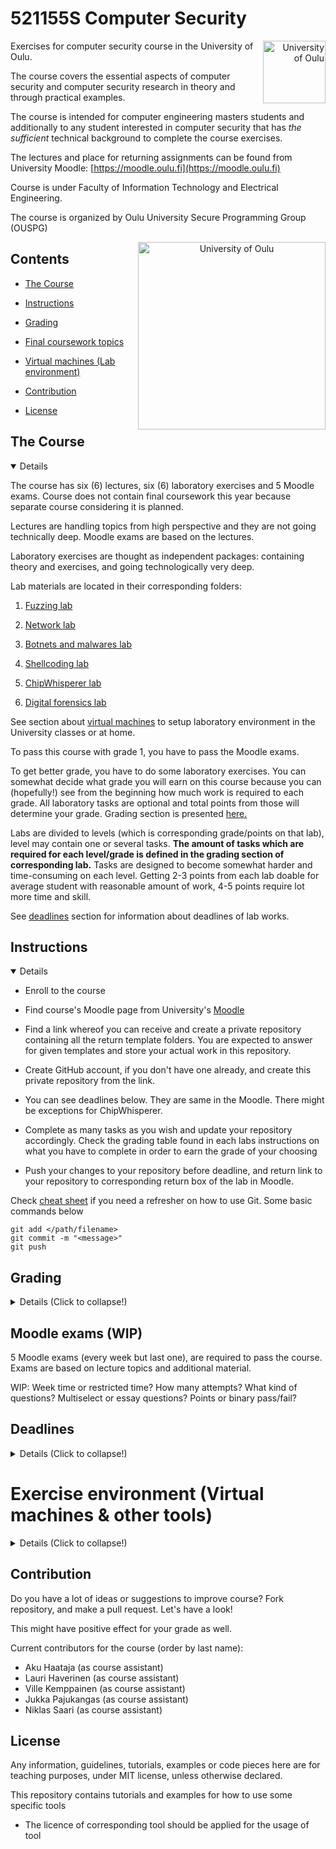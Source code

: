 # 521155S Computer Security

<p align="right">
<img src="lib/images/ouspglogo4.png" alt="University of Oulu" height="100px" align="right"/>
</p>

Exercises for computer security course in the University of Oulu.

The course covers the essential aspects of computer security and computer security research in theory and through practical examples.

The course is intended for computer engineering masters students and additionally to any student interested in computer security that has *the sufficient* technical background to complete the course exercises.

The lectures and place for returning assignments can be found from University Moodle: [https://moodle.oulu.fi](https://moodle.oulu.fi)

Course is under Faculty of Information Technology and Electrical Engineering.

The course is organized by Oulu University Secure Programming Group (OUSPG)

<p align="center">
<img src="lib/images/oulun yliopisto_logo_eng_black_rgb.png" alt="University of Oulu" height="300px" align="right"/>
</p>



## Contents

* [The Course](#The-Course)

* [Instructions](#Instructions)

* [Grading](#Grading)

* [Final coursework topics](#Final-coursework-topics)

* [Virtual machines (Lab environment)](#Virtual-machines)

* [Contribution](#Contribution)

* [License](#License)


## The Course

<details open><summary>Details</summary>

  

The course has six (6) lectures, six (6) laboratory exercises and 5 Moodle exams. Course does not contain final coursework this year because separate course considering it is planned.

Lectures are handling topics from high perspective and they are not going technically deep. Moodle exams are based on the lectures.

Laboratory exercises are thought as independent packages: containing theory and exercises, and going technologically very deep.

Lab materials are located in their corresponding folders: 

1. [Fuzzing lab](Lab1_Fuzzing)

2. [Network lab](Lab2_Network)

3. [Botnets and malwares lab](Lab3_Botnets_and_malwares)

4. [Shellcoding lab](Lab4_Introduction_to_Shellcoding)

5. [ChipWhisperer lab](Lab5_ChipWhisperer)

6. [Digital forensics lab](Lab6_Digital_Forensics)

See section about [virtual machines](#Virtual-machines) to setup laboratory environment in the University classes or at home.

To pass this course with grade 1, you have to pass the Moodle exams.

To get better grade, you have to do some laboratory exercises.
You can somewhat decide what grade you will earn on this course because you can (hopefully!) see from the beginning how much work is required to each grade.
All laboratory tasks are optional and total points from those will determine your grade. Grading section is presented [here.](#grading)

Labs are divided to levels (which is corresponding grade/points on that lab), level may contain one or several tasks.
**The amount of tasks which are required for each level/grade is defined in the grading section of corresponding lab.**
Tasks are designed to become somewhat harder and time-consuming on each level.
Getting 2-3 points from each lab doable for average student with reasonable amount of work, 4-5 points require lot more time and skill.

See [deadlines](#deadlines) section for information about deadlines of lab works.

</details>

## Instructions

<details open><summary>Details</summary>

 * Enroll to the course

 * Find course's Moodle page from University's [Moodle](https://moodle.oulu.fi/course/search.php?search=computer+security)
 
 * Find a link whereof you can receive and create a private repository containing all the return template folders. You are expected to answer for given templates and store your actual work in this repository. 

 * Create GitHub account, if you don't have one already, and create this private repository from the link.

 * You can see deadlines below. They are same in the Moodle. There might be exceptions for ChipWhisperer.

 * Complete as many tasks as you wish and update your repository accordingly. Check the grading table found in each labs instructions on what you have to complete in order to earn the grade of your choosing

 * Push your changes to your repository before deadline, and return link to your repository to corresponding return box of the lab in Moodle.


Check [cheat sheet](https://github.github.com/training-kit/downloads/github-git-cheat-sheet.pdf) if you need a refresher on how to use Git. Some basic commands below  
```git
git add </path/filename>
git commit -m "<message>"
git push
```

</details>


## Grading

<details><summary>Details (Click to collapse!)</summary>

  
As described earlier, you have to pass Moodle exams to pass the course. You can have higher grade by doing labworks.

You can get up to 5 points in each lab (Total 30 points). Grade is determined based on those points next.

Total Points|Total Grade
:-:|:-:
9+ | 2
15+ | 3
21+ | 4
27+ | 5

</details>

## Moodle exams (WIP)

5 Moodle exams (every week but last one), are required to pass the course. Exams are based on lecture topics and additional material.

WIP: Week time or restricted time? How many attempts? What kind of questions? Multiselect or essay questions? Points or binary pass/fail?

## Deadlines

<details><summary>Details (Click to collapse!)</summary>

  

Each week has deadline for corresponding lab exercise.

Course week|Lecture Topics|Laboratory|Deadline
:-:|:-:|:-:|:-:|:--:
1 | Introductory lecture, Computer Security in general, software and fuzz testing| Fuzzing | WIP .09.2020, at 23:55
2 | Network security, risk | Network and websecurity |WIP .09.2020, at 23:55
3 | Cybercrime, botnets, malware  | Botnets and malwares |WIP .09.2020, at 23:55
4 | Software vulnerabilities and exploits | Shellcoding |WIP .09.2020, at 23:55
5 | Hardware security | HW and side channels |WIP .09.2020, at 23:55
6 | Production security, IoT security | Digital forensics|WIP .09.2020, at 23:55



</details>


# Exercise environment (Virtual machines & other tools)

<details><summary>Details (Click to collapse!)</summary>

Laboratory assignments utilize set of various tools and also handle potentially malicious files in Lab 3. Thus it is recommended to handle files in isolated environment, or at least the execution of tools happens in isolated environment at some level.

Straightforward solution for this are pre-configured virtual machines - if you have enough disk space and performance on your computer to use them. **For Windows user - this is the easiest way.**

If you are already using Linux/macOS based operating system, the other option is to use specific tool called as [cincan-command](https://cincan.gitlab.io/cincan-command/).
It is wrapper for Docker to run different kind of tools in isolated matter. The most of the tools provided here as examples, are usable with it.

## Virtual machines

Note: If you are using following virtual machines in your own pc, they are pre-configured with 4GB of RAM for VMware player. So if you have less than 8 GB of RAM in your pc, you might want to reduce this pre-configured RAM. 

Each lab utilizes one of the virtual machines below:

* Kali Linux - for shellcoding, fuzzing, web security and malware lab
  * User: compsec
  * Password: course

* Lubuntu 17.04- side-channel attacks with ChipWhisperer
  * User: cwuser
  * Password. cwpassword

These virtual machines are located on network drive.

 Machines can be run directly from there, *but all changes on virtual machines are lost, after shutting them down.*


### Classroom specific instructions (TS135/TS137/Any computer with VMware installed)

If you are in the University premises and can access to laboratory computer which have VMware installed.

#### **Copy machine and run locally**

If you have enough space on your lab computer, and you are not too hesitated to start, recommended way is to copy virtual machine from network drive, and then start it locally. This way changes are not lost in shutdown.

You can mount network drive with following cmd command:

```
net use z: "\\kaappi\Virtuaalikoneet$"
```

There should be now new Z: drive, named as Virtuaalikoneet$

And virtual machines are located in:

Virtuaalikoneet$ -> VMware -> CompSec

Copy selected virtual machine to C:\Temp folder.

Run machine from *.vmx* file, which ***does not*** say 'copy and run'.

When the virtual machine asks if you have copied or moved the machine, press __"I copied it"__.

### **Run machine directly from network drive**

This is the fastest way to start working: you don't need to wait copy-process.

If you don't mind that changes are lost on shutdown, machines can be run directly from network drive.

 To run virtual machines from there, you have to use following commands. Open Windows cmd, and run them in there:

### For Kali Linux:
```shell
(if exist "Z:" (echo "Drive already mounted") else (net use z: "\\kaappi\Virtuaalikoneet$"))^
 && (if exist "C:\Temp\Kali" (rd /s /q "C:\Temp\Kali"^
 && mkdir "C:\Temp\Kali") else (mkdir "C:\Temp\Kali"))^
 && copy "Z:\VMware\CompSec\Kalix64_2020\Kali_copy_and_run_me.vmx" "C:\Temp\Kali\Kali_copy_and_run_me.vmx"^
 && start "" "C:\Temp\Kali\Kali_copy_and_run_me.vmx"
```

### For Lubuntu 17.04:
```shell
(if exist "Z:" (echo "Drive already mounted") else (net use z: "\\kaappi\Virtuaalikoneet$"))^
 && (if exist "C:\Temp\LUbuntu64" (rd /s /q "C:\Temp\LUbuntu64"^
 && mkdir "C:\Temp\LUbuntu64") else (mkdir "C:\Temp\LUbuntu64"))^
 && copy "Z:\VMware\CompSec\ChipWhisperer\LUbuntu64-bit_copy_and_run.vmx" "C:\Temp\LUbuntu64\LUbuntu64_copy_and_run.vmx"^
 && start "" "C:\Temp\LUbuntu64\LUbuntu64_copy_and_run.vmx"
```

When the virtual machine asks if you have copied or moved the machine, press __"I copied it"__.

## Getting virtual machines over Eduroam (University WLAN)

You can mount network drive into your own PC, if it has been connected to [Eduroam ](http://www.oulu.fi/ict/eduroam).

After you have successfully connected to network, you can mount network drive as following. If any credentials are asked, username is username@student.oulu.fi

### Windows
Open Windows cmd:

```shell
net use z: "\\kaappi\Virtuaalikoneet$"
```
Drive should be mounted after giving correct credentials.

### Linux (Debian - based)
If you have mnt folder in root directory, and package *cifs-utils* is installed, you can:

```shell
sudo mount -t cifs //kaappi/Virtuaalikoneet$ /mnt/ -o user=username@student.oulu.fi
```
Depending on your versions, you might need to play with 'sec' -variable, for example Ubuntu 16.04 might require:
```shell
sudo mount -t cifs //kaappi/Virtuaalikoneet$ /mnt/ -o user=username@student.oulu.fi,sec=ntlm
```
Passwords should be prompted.

Virtual machines are located in:

Virtuaalikoneet$ -> VMware -> CompSec

#### Running the Virtual machines under QEMU (Linux host)
If you are using QEMU/KVM, you cannot directly load the .vmdk file to run the virtual machines as-is due to lack of support for split .vmdk files.

In order to combine the .vmdk disk parts into a format QEMU can load you need to convert them into a .qcow2 disk file using qemu-img: 
```shell
qemu-img convert Kali.vmdk Kali.qcow2
```

## Getting virtual machines remotely


If you are not able to get in to University to copy virtual machines from network drive by using Lab computer, you can do it remotely as well.
This requires setting up *VPN - connection* to University network.
This can be acquired by following guidelines presented [here.](http://www.oulu.fi/ict/vpn)

Looks like two factor authentication(Authentication via SMS) is not enabled by default. You have to enable it by following instructions here: [http://www.oulu.fi/ict/authentication#vpn](http://www.oulu.fi/ict/authentication#vpn)

**Shortly:**
 * Download suitable VPN client here: [https://www.oulu.fi/jakelu/vpn/](https://www.oulu.fi/jakelu/vpn/)
 * Login with student credentials is required
 * Once you have installed the correct client, start it
 * Use *sa.oulu.fi* as server URL.
 * Connect by using your student username and selecting Student (SMS) authentication method. You have to use strong authentication (Student (SMS)) to be able to mount the drive.

After you have successfully connected to network, instructions are same as [here.](#getting-virtual-machines-over-eduroam-university-wlan)

</details>

## Contribution

Do you have a lot of ideas or suggestions to improve course?
Fork repository, and make a pull request. Let's have a look!

This might have positive effect for your grade as well.

Current contributors for the course (order by last name):

  * Aku Haataja (as course assistant)
  * Lauri Haverinen (as course assistant)
  * Ville Kemppainen (as course assistant)
  * Jukka Pajukangas (as course assistant)
  * Niklas Saari (as course assistant)

## License

Any information, guidelines, tutorials, examples or code pieces here are for teaching purposes, under MIT license, unless otherwise declared.

This repository contains tutorials and examples for how to use some specific tools

* The licence of corresponding tool should be applied for the usage of tool
